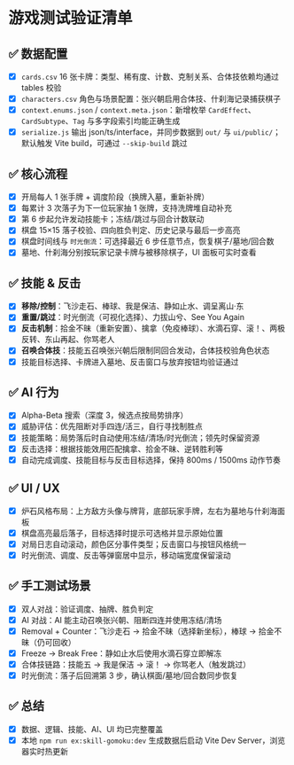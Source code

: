 # 游戏测试验证清单

## ✅ 数据配置
- [x] `cards.csv` 16 张卡牌：类型、稀有度、计数、克制关系、合体技依赖均通过 tables 校验
- [x] `characters.csv` 角色与场景配置：张兴朝启用合体技、什刹海记录捕获棋子
- [x] `context.enums.json` / `context.meta.json`：新增枚举 `CardEffect`、`CardSubtype`、`Tag` 与多字段索引均能正确生成
- [x] `serialize.js` 输出 json/ts/interface，并同步数据到 `out/` 与 `ui/public/`；默认触发 Vite build，可通过 `--skip-build` 跳过

## ✅ 核心流程
- [x] 开局每人 1 张手牌 + 调度阶段（换牌入墓，重新补牌）
- [x] 每累计 3 次落子为下一位玩家抽 1 张牌，支持洗牌堆自动补充
- [x] 第 6 步起允许发动技能卡；冻结/跳过与回合计数联动
- [x] 棋盘 15×15 落子校验、四向胜负判定、历史记录与最后一步高亮
- [x] 棋盘时间线与 `时光倒流`：可选择最近 6 步任意节点，恢复棋子/墓地/回合数
- [x] 墓地、什刹海分别按玩家记录卡牌与被移除棋子，UI 面板可实时查看

## ✅ 技能 & 反击
- [x] **移除/控制**：飞沙走石、棒球、我是保洁、静如止水、调呈离山·东
- [x] **重置/跳过**：时光倒流（可视化选择）、力拔山兮、See You Again
- [x] **反击机制**：拾金不昧（重新安置）、擒拿（免疫棒球）、水滴石穿、滚！、两极反转、东山再起、你骂老人
- [x] **召唤合体技**：技能五召唤张兴朝后限制同回合发动，合体技校验角色状态
- [x] 技能目标选择、卡牌进入墓地、反击窗口与放弃按钮均验证通过

## ✅ AI 行为
- [x] Alpha-Beta 搜索（深度 3，候选点按局势排序）
- [x] 威胁评估：优先阻断对手四连/活三，自行寻找制胜点
- [x] 技能策略：局势落后时自动使用冻结/清场/时光倒流；领先时保留资源
- [x] 反击选择：根据技能效用匹配擒拿、拾金不昧、逆转胜利等
- [x] 自动完成调度、技能目标与反击目标选择，保持 800ms / 1500ms 动作节奏

## ✅ UI / UX
- [x] 炉石风格布局：上方敌方头像与牌背，底部玩家手牌，左右为墓地与什刹海面板
- [x] 棋盘高亮最后落子，目标选择时提示可选格并显示原始位置
- [x] 对局日志自动滚动，颜色区分事件类型；反击窗口与按钮风格统一
- [x] 时光倒流、调度、反击等弹窗居中显示，移动端宽度保留滚动

## ✅ 手工测试场景
- [x] 双人对战：验证调度、抽牌、胜负判定
- [x] AI 对战：AI 能主动召唤张兴朝、阻断四连并使用冻结/清场
- [x] Removal + Counter：飞沙走石 → 拾金不昧（选择新坐标），棒球 → 拾金不昧（仍可回收）
- [x] Freeze → Break Free：静如止水后使用水滴石穿立即解冻
- [x] 合体技链路：技能五 → 我是保洁 → 滚！ → 你骂老人（触发跳过）
- [x] 时光倒流：落子后回溯第 3 步，确认棋面/墓地/回合数同步恢复

## ✅ 总结
- [x] 数据、逻辑、技能、AI、UI 均已完整覆盖
- [x] 本地 `npm run ex:skill-gomoku:dev` 生成数据后启动 Vite Dev Server，浏览器实时热更新
